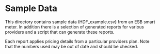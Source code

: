 # Sample Data

This directory contains sample data (HDF_example.csv) from an ESB smart meter. In addition there is a selection of generated reports for various providers and a script that can generate these reports. 

Each report applies pricing details from a particular providers plan. Note that the numbers used may be out of date and should be checked.

